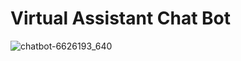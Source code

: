 # Virtual Assistant Chat Bot


![chatbot-6626193_640](https://github.com/user-attachments/assets/4ab792c7-b04e-42c6-82f9-82885921517d)
